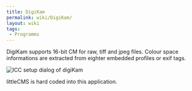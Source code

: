 ```yaml
---
title: DigiKam
permalink: wiki/DigiKam/
layout: wiki
tags:
 - Programms
---
```


DigiKam supports 16-bit CM for raw, tiff and jpeg files. Colour space
informations are extracted from eighter embedded profiles or exif tags.

![ICC setup dialog of
digiKam](ICC_setup_dialog.png "ICC setup dialog of digiKam")

littleCMS is hard coded into this application.
